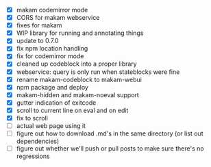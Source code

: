 - [x] makam codemirror mode
- [x] CORS for makam webservice
- [x] fixes for makam
- [x] WIP library for running and annotating things
- [x] update to 0.7.0
- [x] fix npm location handling
- [x] fix for codemirror mode
- [x] cleaned up codeblock into a proper library
- [x] webservice: query is only run when stateblocks were fine
- [x] rename makam-codeblock to makam-webui
- [x] npm package and deploy
- [x] makam-hidden and makam-noeval support
- [x] gutter indication of exitcode
- [x] scroll to current line on eval and on edit
- [x] fix to scroll
- [ ] actual web page using it
- [ ] figure out how to download .md's in the same directory (or list out dependencies)
- [ ] figure out whether we'll push or pull posts to make sure there's no regressions
